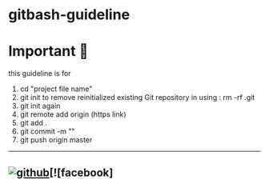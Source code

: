 # gitbash-guideline

# Important 🌟
this guideline is for 

1. cd "project file name"
2. git init
to remove reinitialized existing Git repository in using : rm -rf .git
3. git init again
4. git remote add origin (https link)
5. git add .
6. git commit -m ""
7. git push origin master

---
[![github](https://cloud.githubusercontent.com/assets/17016297/18839843/0e06a67a-83d2-11e6-993a-b35a182500e0.png)][1][![facebook]
---
[1]: https://github.com/asofiyatukiran

